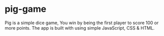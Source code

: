# pig-game
Pig is a simple dice game, You win by being the first player to score 100 or more points. The app is built with using simple JavaScript, CSS &amp; HTML.
